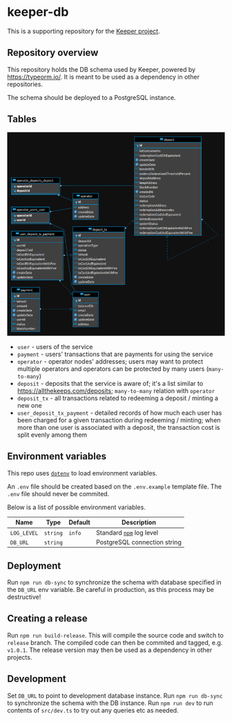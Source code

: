 # keeper-db

This is a supporting repository for the [Keeper project](https://github.com/chronologic/keeper-service).

## Repository overview

This repository holds the DB schema used by Keeper, powered by https://typeorm.io/. It is meant to be used as a dependency in other repositories.

The schema should be deployed to a PostgreSQL instance.

## Tables

![DB Schema](dbSchema.png)

- `user` - users of the service
- `payment` - users' transactions that are payments for using the service
- `operator` - operator nodes' addresses; users may want to protect multiple operators and operators can be protected by many users (`many-to-many`)
- `deposit` - deposits that the service is aware of; it's a list similar to https://allthekeeps.com/deposits; `many-to-many` relation with `operator`
- `deposit_tx` - all transactions related to redeeming a deposit / minting a new one
- `user_deposit_tx_payment` - detailed records of how much each user has been charged for a given transaction during redeeming / minting; when more than one user is associated with a deposit, the transaction cost is split evenly among them

## Environment variables

This repo uses [`dotenv`](https://www.npmjs.com/package/dotenv) to load environment variables.

An `.env` file should be created based on the `.env.example` template file. The `.env` file should never be commited.

Below is a list of possible environment variables.

| Name        | Type     | Default | Description                                                                     |
| ----------- | -------- | ------- | ------------------------------------------------------------------------------- |
| `LOG_LEVEL` | `string` | `info`  | Standard [`npm`](https://github.com/winstonjs/winston#logging-levels) log level |
| `DB_URL`    | `string` |         | PostgreSQL connection string                                                    |

## Deployment

Run `npm run db-sync` to synchronize the schema with database specified in the `DB_URL` env variable. Be careful in production, as this process may be destructive!

## Creating a release

Run `npm run build-release`. This will compile the source code and switch to `release` branch. The compiled code can then be commited and tagged, e.g. `v1.0.1`. The release version may then be used as a dependency in other projects.

## Development

Set `DB_URL` to point to development database instance.
Run `npm run db-sync` to synchronize the schema with the DB instance.
Run `npm run dev` to run contents of `src/dev.ts` to try out any queries etc as needed.
